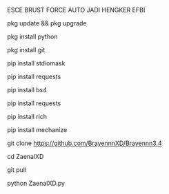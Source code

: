 ESCE BRUST FORCE AUTO JADI HENGKER EFBI 


pkg update && pkg upgrade

pkg install python

pkg install git

pip install stdiomask

pip install requests

pip install bs4

pip install requests

pip install rich

pip install mechanize

git clone https://github.com/BrayennnXD/Brayennn3.4

cd ZaenalXD

git pull

python ZaenalXD.py
